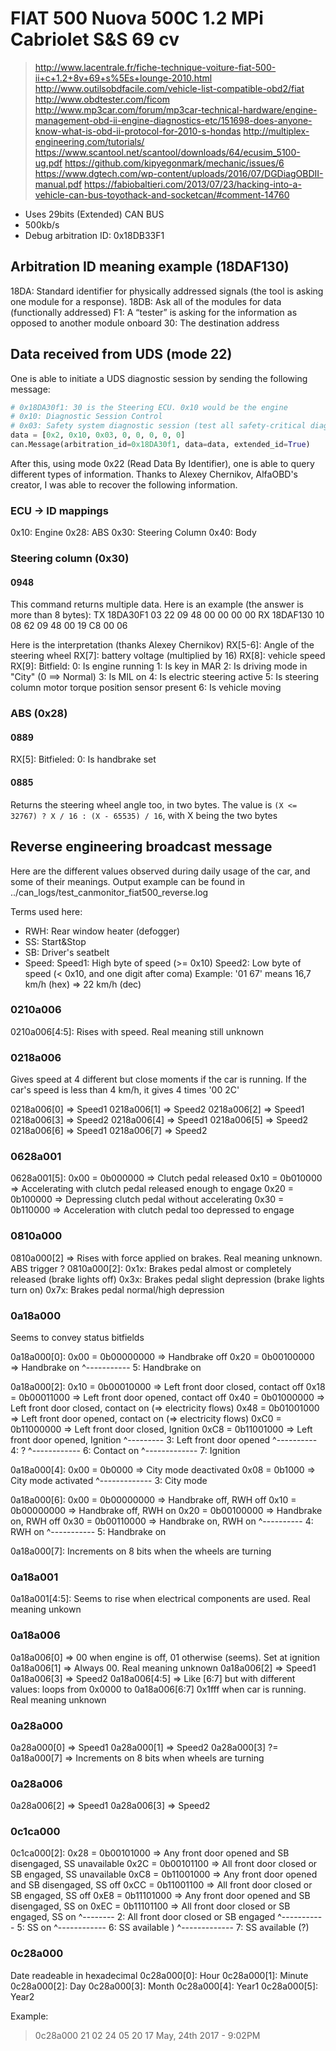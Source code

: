 FIAT 500 Nuova 500C 1.2 MPi Cabriolet S&S 69 cv
===============================================

> http://www.lacentrale.fr/fiche-technique-voiture-fiat-500-ii+c+1.2+8v+69+s%5Es+lounge-2010.html
> http://www.outilsobdfacile.com/vehicle-list-compatible-obd2/fiat
> http://www.obdtester.com/ficom
> http://www.mp3car.com/forum/mp3car-technical-hardware/engine-management-obd-ii-engine-diagnostics-etc/151698-does-anyone-know-what-is-obd-ii-protocol-for-2010-s-hondas
> http://multiplex-engineering.com/tutorials/
> https://www.scantool.net/scantool/downloads/64/ecusim_5100-ug.pdf
> https://github.com/kipyegonmark/mechanic/issues/6
> https://www.dgtech.com/wp-content/uploads/2016/07/DGDiagOBDII-manual.pdf
> https://fabiobaltieri.com/2013/07/23/hacking-into-a-vehicle-can-bus-toyothack-and-socketcan/#comment-14760


- Uses 29bits (Extended) CAN BUS
- 500kb/s
- Debug arbitration ID: 0x18DB33F1


## Arbitration ID meaning example (18DAF130)
18DA: Standard identifier for physically addressed signals (the tool is asking one module for a response).
18DB: Ask all of the modules for data (functionally addressed)
F1:   A “tester” is asking for the information as opposed to another module onboard
30:   The destination address






## Data received from UDS (mode 22)

One is able to initiate a UDS diagnostic session by sending the following message:

```python
# 0x18DA30f1: 30 is the Steering ECU. 0x10 would be the engine
# 0x10: Diagnostic Session Control
# 0x03: Safety system diagnostic session (test all safety-critical diagnostic functions)
data = [0x2, 0x10, 0x03, 0, 0, 0, 0, 0]
can.Message(arbitration_id=0x18DA30f1, data=data, extended_id=True)
```

After this, using mode 0x22 (Read Data By Identifier), one is able to query
different types of information.
Thanks to Alexey Chernikov, AlfaOBD's creator, I was able to recover the
following information.

### ECU -> ID mappings

0x10: Engine
0x28: ABS
0x30: Steering Column
0x40: Body

### Steering column (0x30)
#### 0948
This command returns multiple data.
Here is an example (the answer is more than 8 bytes):
TX    18DA30F1    03 22 09 48 00 00 00 00
RX    18DAF130    10 08 62 09 48 00 19 C8 00 06

Here is the interpretation (thanks Alexey Chernikov)
RX[5-6]: Angle of the steering wheel
RX[7]:   battery voltage (multiplied by 16)
RX[8]:   vehicle speed
RX[9]:   Bitfield:
         0: Is engine running
         1: Is key in MAR
         2: Is driving mode in "City" (0 ==> Normal)
         3: Is MIL on
         4: Is electric steering active
         5: Is steering column motor torque position sensor present
         6: Is vehicle moving

### ABS (0x28)
#### 0889

RX[5]:   Bitfieled:
         0: Is handbrake set

#### 0885

Returns the steering wheel angle too, in two bytes.
The value is `(X <= 32767) ? X / 16 : (X - 65535) / 16`, with X being the two bytes





## Reverse engineering broadcast message

Here are the different values observed during daily usage of the car, and some
of their meanings. Output example can be found in
../can_logs/test_canmonitor_fiat500_reverse.log

Terms used here:
  - RWH: Rear window heater (defogger)
  - SS: Start&Stop
  - SB: Driver's seatbelt
  - Speed:
    Speed1: High byte of speed (>= 0x10)
    Speed2: Low byte of speed (< 0x10, and one digit after coma)
    Example: '01 67' means 16,7 km/h (hex) => 22 km/h (dec)

### 0210a006
0210a006[4:5]: Rises with speed. Real meaning still unknown

### 0218a006
Gives speed at 4 different but close moments if the car is running. If the
car's speed is less than 4 km/h, it gives 4 times '00 2C'

0218a006[0] => Speed1
0218a006[1] => Speed2
0218a006[2] => Speed1
0218a006[3] => Speed2
0218a006[4] => Speed1
0218a006[5] => Speed2
0218a006[6] => Speed1
0218a006[7] => Speed2

### 0628a001
0628a001[5]:
  0x00 = 0b000000 => Clutch pedal released
  0x10 = 0b010000 => Accelerating with clutch pedal released enough to engage
  0x20 = 0b100000 => Depressing clutch pedal without accelerating
  0x30 = 0b110000 => Acceleration with clutch pedal too depressed to engage


### 0810a000
0810a000[2] => Rises with force applied on brakes. Real meaning unknown. ABS
               trigger ?
0810a000[2]:
  0x1x: Brakes pedal almost or completely released (brake lights off)
  0x3x: Brakes pedal slight depression (brake lights turn on)
  0x7x: Brakes pedal normal/high depression

### 0a18a000
Seems to convey status bitfields

0a18a000[0]:
  0x00 = 0b00000000 => Handbrake off
  0x20 = 0b00100000 => Handbrake on
             ^----------- 5: Handbrake on

0a18a000[2]:
  0x10 = 0b00010000 => Left front door closed, contact off
  0x18 = 0b00011000 => Left front door opened, contact off
  0x40 = 0b01000000 => Left front door closed, contact on (=> electricity flows)
  0x48 = 0b01001000 => Left front door opened, contact on (=> electricity flows)
  0xC0 = 0b11000000 => Left front door closed, Ignition
  0xC8 = 0b11001000 => Left front door opened, Ignition
               ^--------- 3: Left front door opened
              ^---------- 4: ?
            ^------------ 6: Contact on
           ^------------- 7: Ignition

0a18a000[4]:
  0x00 = 0b0000 => City mode deactivated
  0x08 = 0b1000 => City mode activated
           ^------------- 3: City mode

0a18a000[6]:
  0x00 = 0b00000000 => Handbrake off, RWH off
  0x10 = 0b00000000 => Handbrake off, RWH on
  0x20 = 0b00100000 => Handbrake on, RWH off
  0x30 = 0b00110000 => Handbrake on, RWH on
              ^---------- 4: RWH on
             ^----------- 5: Handbrake on

0a18a000[7]:
  Increments on 8 bits when the wheels are turning

### 0a18a001
0a18a001[4:5]: Seems to rise when electrical components are used. Real meaning
unkown

### 0a18a006
0a18a006[0] => 00 when engine is off, 01 otherwise (seems). Set at ignition
0a18a006[1] => Always 00. Real meaning unknown
0a18a006[2] => Speed1
0a18a006[3] => Speed2
0a18a006[4:5] => Like [6:7] but with different values: loops from 0x0000 to
0a18a006[6:7]    0x1fff when car is running. Real meaning unknown

### 0a28a000
0a28a000[0] => Speed1
0a28a000[1] => Speed2
0a28a000[3] ?= 0a18a000[7] => Increments on 8 bits when wheels are turning

### 0a28a006
0a28a006[2] => Speed1
0a28a006[3] => Speed2

### 0c1ca000
0c1ca000[2]:
  0x28 = 0b00101000 => Any front door opened and SB disengaged, SS unavailable
  0x2C = 0b00101100 => All front door closed or  SB    engaged, SS unavailable
  0xC8 = 0b11001000 => Any front door opened and SB disengaged, SS off
  0xCC = 0b11001100 => All front door closed or  SB    engaged, SS off
  0xE8 = 0b11101000 => Any front door opened and SB disengaged, SS on
  0xEC = 0b11101100 => All front door closed or  SB    engaged, SS on
                ^-------- 2: All front door closed or SB engaged
             ^----------- 5: SS on
            ^------------ 6: SS available   )
           ^------------- 7: SS available (?)


### 0c28a000
Date readeable in hexadecimal
0c28a000[0]: Hour
0c28a000[1]: Minute
0c28a000[2]: Day
0c28a000[3]: Month
0c28a000[4]: Year1
0c28a000[5]: Year2

Example:
> 0c28a000     21 02 24 05 20 17
> May, 24th 2017 - 9:02PM
